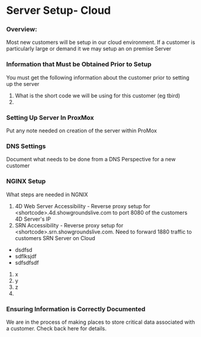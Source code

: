 # Server Setup- Cloud

### Overview:&#x20;

Most new customers will be setup in our cloud environment. If a customer is particularly large or demand it we may setup an on premise Server

### Information that Must be Obtained Prior to Setup

You must get the following information about the customer prior to setting up the server

1. What is the short code we will be using for this customer (eg tbird)
2.

### Setting Up Server In ProxMox

Put any note needed on creation of the server within ProMox

### DNS Settings

Document what needs to be done from a DNS Perspective for a new customer

### NGINX Setup

What steps are needed in NGNIX

1. 4D Web Server Accessibility - Reverse proxy setup for \<shortcode>.4d.showgroundslive.com to port 8080 of the customers 4D Server's IP
2. SRN Accessibility - Reverse proxy setup for \<shortcode>.srn.showgroundslive.com. Need to forward 1880 traffic to customers SRN Server on Cloud

* dsdfsd
* sdflksjdf
* sdfsdfsdf

1. x
2. y
3. z
4.

### Ensuring Information is Correctly Documented

We are in the process of making places to store critical data associated with a customer. Check back here for details.
